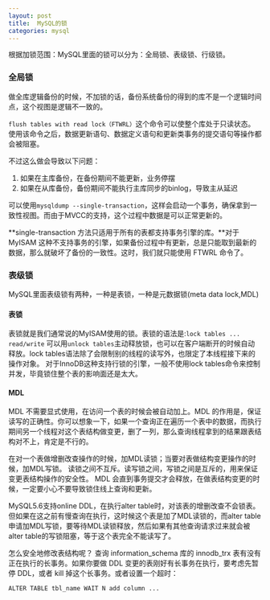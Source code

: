 ```yaml
---
layout: post
title:  MySQL的锁
categories: mysql
---
```


根据加锁范围：MySQL里面的锁可以分为：全局锁、表级锁、行级锁。

### 全局锁
做全库逻辑备份的时候，不加锁的话，备份系统备份的得到的库不是一个逻辑时间点，这个视图是逻辑不一致的。

```flush tables with read lock（FTWRL）```这个命令可以使整个库处于只读状态。使用该命令之后，数据更新语句、数据定义语句和更新类事务的提交语句等操作都会被阻塞。

不过这么做会导致以下问题：

1. 如果在主库备份，在备份期间不能更新，业务停摆
2. 如果在从库备份，备份期间不能执行主库同步的binlog，导致主从延迟

可以使用```mysqldump --single-transaction```，这样会启动一个事务，确保拿到一致性视图。而由于MVCC的支持，这个过程中数据是可以正常更新的。

**single-transaction 方法只适用于所有的表都支持事务引擎的库。**对于 MyISAM 这种不支持事务的引擎，如果备份过程中有更新，总是只能取到最新的数据，那么就破坏了备份的一致性。这时，我们就只能使用 FTWRL 命令了。

### 表级锁
MySQL里面表级锁有两种，一种是表锁，一种是元数据锁(meta data lock,MDL)

#### 表锁
表锁就是我们通常说的MyISAM使用的锁。表锁的语法是:```lock tables ... read/write```
可以用```unlock tables```主动释放锁，也可以在客户端断开的时候自动释放。lock tables语法除了会限制别的线程的读写外，也限定了本线程接下来的操作对象。
对于InnoDB这种支持行锁的引擎，一般不使用lock tables命令来控制并发，毕竟锁住整个表的影响面还是太大。

#### MDL
MDL 不需要显式使用，在访问一个表的时候会被自动加上。MDL 的作用是，保证读写的正确性。你可以想象一下，如果一个查询正在遍历一个表中的数据，而执行期间另一个线程对这个表结构做变更，删了一列，那么查询线程拿到的结果跟表结构对不上，肯定是不行的。

在对一个表做增删改查操作的时候，加MDL读锁；当要对表做结构变更操作的时候，加MDL写锁。
读锁之间不互斥。读写锁之间，写锁之间是互斥的，用来保证变更表结构操作的安全性。
MDL 会直到事务提交才会释放，在做表结构变更的时候，一定要小心不要导致锁住线上查询和更新。

MySQL5.6支持online DDL，在执行alter table时，对该表的增删改查不会锁表。但如果在这之前有慢查询在执行，这时候这个表是加了MDL读锁的，而alter table申请加MDL写锁，要等待MDL读锁释放，然后如果有其他查询请求过来就会被alter table的写锁阻塞，等于这个表完全不能读写了。

怎么安全地修改表结构呢？
查询 information_schema 库的 innodb_trx 表有没有正在执行的长事务。如果你要做 DDL 变更的表刚好有长事务在执行，要考虑先暂停 DDL，或者 kill 掉这个长事务。或者设置一个超时：

```
ALTER TABLE tbl_name WAIT N add column ... 
```